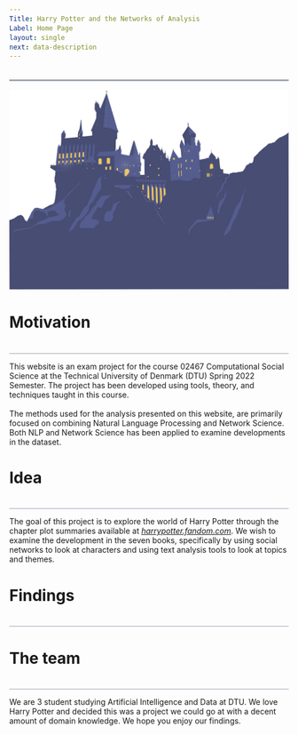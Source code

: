 ```yaml
---
Title: Harry Potter and the Networks of Analysis
Label: Home Page
layout: single
next: data-description
---
```

<head>
<style>
h1 {text-align: left; font-size:25px,font-family: Verdana, sans-serif}
</style>

<style>
t1 {text-align: left; font-size:15px,font-family: Verdana, sans-serif}
</style>

<style>
.line {
    padding-bottom: 20px;
    border-bottom: 1px solid #9CA3AF; 
}
.line1 {
    padding-bottom: 20px;
    border-bottom: 3px solid #9CA3AF; 
}
</style>

</head>

<div class="line1"></div>

<br/>

<img src="/images/HP4.png" width="700" />

<br/>

<h1>Motivation</h1>
<div class="line"></div>

This website is an exam project for the course 02467 Computational 
Social Science at the Technical University of Denmark (DTU) Spring 2022 Semester. 
The project has been developed using tools, theory, and techniques taught in this course. <br/>
<br/>
The methods used for the analysis presented on this website, are primarily focused on combining Natural Language Processing and Network Science.
Both NLP and Network Science has been applied to examine developments in the dataset. 

<h1>Idea</h1>
<div class="line"></div>

The goal of this project is to explore the world of Harry Potter through the chapter plot summaries available at [*harrypotter.fandom.com*](https://harrypotter.fandom.com/wiki/Main_Page). We wish to examine the development in the seven books, specifically by using social networks to look at characters and using text analysis tools to look at topics and themes. 

<h1>Findings</h1>
<div class="line"></div>



<h1>The team</h1>

<div class="line"></div>

We are 3 student studying Artificial Intelligence and Data at DTU. We love Harry Potter and decided this was a project we could go at with a decent amount of domain knowledge. We hope you enjoy our findings.

